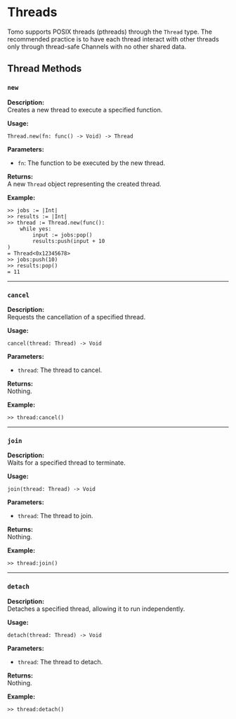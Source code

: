 # Threads

Tomo supports POSIX threads (pthreads) through the `Thread` type. The
recommended practice is to have each thread interact with other threads only
through thread-safe Channels with no other shared data.

## Thread Methods

### `new`

**Description:**  
Creates a new thread to execute a specified function.

**Usage:**  
```tomo
Thread.new(fn: func() -> Void) -> Thread
```

**Parameters:**

- `fn`: The function to be executed by the new thread.

**Returns:**  
A new `Thread` object representing the created thread.

**Example:**  
```tomo
>> jobs := |Int|
>> results := |Int|
>> thread := Thread.new(func():
    while yes:
        input := jobs:pop()
        results:push(input + 10
)
= Thread<0x12345678>
>> jobs:push(10)
>> results:pop()
= 11
```

---

### `cancel`

**Description:**  
Requests the cancellation of a specified thread.

**Usage:**  
```tomo
cancel(thread: Thread) -> Void
```

**Parameters:**

- `thread`: The thread to cancel.

**Returns:**  
Nothing.

**Example:**  
```tomo
>> thread:cancel()
```

---

### `join`

**Description:**  
Waits for a specified thread to terminate.

**Usage:**  
```tomo
join(thread: Thread) -> Void
```

**Parameters:**

- `thread`: The thread to join.

**Returns:**  
Nothing.

**Example:**  
```tomo
>> thread:join()
```

---

### `detach`

**Description:**  
Detaches a specified thread, allowing it to run independently.

**Usage:**  
```tomo
detach(thread: Thread) -> Void
```

**Parameters:**

- `thread`: The thread to detach.

**Returns:**  
Nothing.

**Example:**  
```tomo
>> thread:detach()
```
